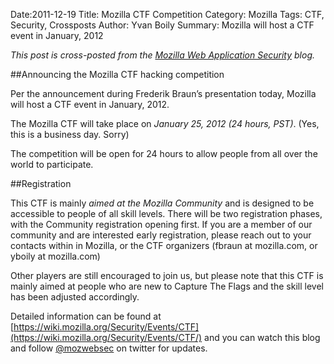 Date:2011-12-19 
Title: Mozilla CTF Competition
Category: Mozilla
Tags: CTF, Security, Crossposts
Author: Yvan Boily 
Summary: Mozilla will host a CTF event in January, 2012

*This post is cross-posted from the [Mozilla Web Application Security](https://blog.mozilla.org/webappsec/2011/12/19/mozilla-ctf-competition) blog.*

##Announcing the Mozilla CTF hacking competition

Per the announcement during Frederik Braun’s presentation today, Mozilla will host a CTF event in January, 2012.

The Mozilla CTF will take place on *January 25, 2012 (24 hours, PST)*. (Yes, this is a business day. Sorry)

The competition will be open for  24 hours to allow people from all over the world to participate.

##Registration

This CTF is mainly *aimed at the Mozilla Community* and is designed to be accessible to people of all skill levels. There will be two registration phases, with the Community registration  opening first.  If you are a member of our community and are interested early registration, please reach out to your contacts within in Mozilla, or the CTF organizers (fbraun at mozilla.com, or yboily at mozilla.com)

 

Other players are still encouraged to join us, but please note that this CTF is mainly aimed at people who are new to Capture The Flags and the skill level has been adjusted accordingly.

Detailed information can be found at [https://wiki.mozilla.org/Security/Events/CTF](https://wiki.mozilla.org/Security/Events/CTF/) and you can watch this blog and follow [@mozwebsec](https://twitter.com/mozwebsec) on twitter for updates.

